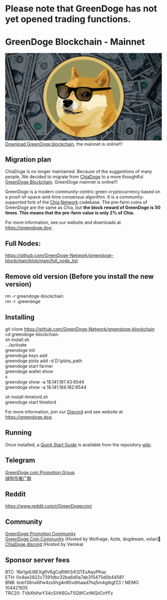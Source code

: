 # Please note that GreenDoge has not yet opened trading functions.

# GreenDoge Blockchain - Mainnet
![image](https://github.com/GreenDoge-Network/greendoge-blockchain/blob/96981368b3949a91b836e8c01dca3b3ba0207d50/greendoge.jpg)
[Download GreenDoge blockchain](https://github.com/GreenDoge-Network/greendoge-blockchain/releases), the mainnet is online!!!

## Migration plan
ChiaDoge is no longer maintained. Because of the suggestions of many people, We decided to migrate from [ChiaDoge](https://github.com/ChiaDoge/chiadoge-blockchain) to a more thoughtful [GreenDoge Blockchain](https://github.com/GreenDoge-Network/greendoge-blockchain). GreenDoge mainnet is online!!!

GreenDoge is a modern community-centric green cryptocurrency based on a proof-of-space-and-time consensus algorithm. It is a community-supported fork of the [Chia Network](https://github.com/Chia-Network/chia-blockchain) codebase. The pre-farm coins of GreenDoge are the same as Chia, but __the block reward of GreenDoge is 50 times. This means that the pre-farm value is only 2% of Chia.__

For more information, see our website and downloads at https://greendoge.dog .

## Full Nodes: 
https://github.com/GreenDoge-Network/greendoge-blockchain/blob/main/full_node_list

## Remove old version (Before you install the new version)
rm -r greendoge-blockchain<br>
rm -r .greendoge

## Installing
git clone https://github.com/GreenDoge-Network/greendoge-blockchain<br>
cd greendoge-blockchain<br>
sh install.sh<br>
. ./activate<br>
greendoge init<br>
greendoge keys add<br>
greendoge plots add -d D:\plots_path <br>
greendoge start farmer<br>
greendoge wallet show<br>
s<br>
greendoge show -a 18.141.197.43:6544<br>
greendoge show -a 18.141.194.162:6544

sh install-timelord.sh<br>
greendoge start timelord

For more information, join our [Discord](https://discord.gg/YJaBQ9a6) and see website at https://greendoge.dog.

## Running
Once installed, a
[Quick Start Guide](https://github.com/Chia-Network/chia-blockchain/wiki/Quick-Start-Guide)
is available from the repository
[wiki](https://github.com/Chia-Network/chia-blockchain/wiki).

## Telegram
[GreenDoge coin Promotion Group](https://t.me/joinchat/oY75zFYg9Wg0NDQ9)<br>
[绿狗币推广群](https://t.me/joinchat/b11R4pYF41c5MWNl)

## Reddit
https://www.reddit.com/r/GreenDogecoin/

## Community
[GreenDoge Promotion Community](https://discord.gg/YJaBQ9a6)<br>
[GreenDoge Coin Community](https://discord.gg/xjvxH5jD) (Hosted by Wolfrage, Azile, dogdream, volar)👑<br>
[ChiaDoge discord](https://discord.gg/6xcXWpFt) (Hosted by Vemika)

## Sponsor server fees
BTC: 18e1gdU8EXg6V6gCqRWt3rEQTEsAqoPKaz<br>
ETH: 0x4ae2822c7391dbc32ba6d0a7ab315475d0b44581<br>
BNB: bnb136ns6lfw4zs5hg4n85vdthaad7hq5m4gtkgf23 / MEMO 104421505<br>
TRC20: TVbXhifwY34cSVK6GuT5QWCxtWQiiCnYFz
